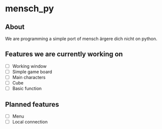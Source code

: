 # mensch_py

## About
We are programming a simple  port of mensch ärgere dich nicht on python.

## Features we are currently working on
- [ ] Working window
- [ ] Simple game board
- [ ] Main characters
- [ ] Cube
- [ ] Basic function

## Planned features
- [ ] Menu
- [ ] Local connection 

